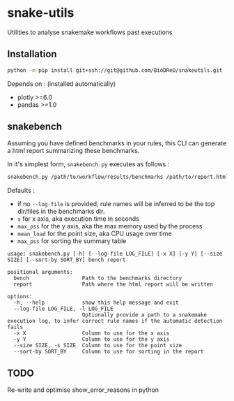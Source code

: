 # snake-utils

Utilities to analyse snakemake workflows past executions

## Installation

```sh
python -m pip install git+ssh://git@github.com/BioDReD/snakeutils.git
```

Depends on : (installed automatically)
- plotly >=6.0
- pandas >=1.0

## snakebench

Assuming you have defined benchmarks in your rules, this CLI can generate a html report summarizing these benchmarks.

In it's simplest form, `snakebench.py` executes as follows : 
```sh
snakebench.py /path/to/workflow/results/benchmarks /path/to/report.html
```

Defaults : 

- if no `--log-file` is provided, rule names will be inferred to be the top dir/files in the benchmarks dir.
- `s` for x axis, aka execution time in seconds
- `max_pss` for the y axis, aka the max memory used by the process
- `mean_load` for the point size, aka CPU usage over time
- `max_pss` for sorting the summary table

```
usage: snakebench.py [-h] [--log-file LOG_FILE] [-x X] [-y Y] [--size SIZE] [--sort-by SORT_BY] bench report

positional arguments:
  bench                 Path to the benchmarks directory
  report                Path where the html report will be written

options:
  -h, --help            show this help message and exit
  --log-file LOG_FILE, -l LOG_FILE
                        Optionally provide a path to a snakemake execution log, to infer correct rule names if the automatic detection fails
  -x X                  Column to use for the x axis
  -y Y                  Column to use for the y axis
  --size SIZE, -s SIZE  Column to use for the point size
  --sort-by SORT_BY     Column to use for sorting in the report
```



## TODO

Re-write and optimise show_error_reasons in python